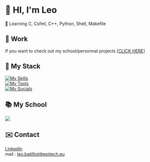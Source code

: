 # 👋 HI, I'm Leo
🌱 Learning C, Csfml, C++, Python, Shell, Makefile  
## :ledger: Work
If you want to check out my school/personnal projects [[CLICK HERE]](https://github.com/Leo-Batilliot/My_work)
## 🔧 My Stack
[![My Skills](https://skillicons.dev/icons?i=c,cpp,py)](https://skillicons.dev)  
[![My Tools](https://skillicons.dev/icons?i=godot,linux,visualstudio)](https://skillicons.dev)  
[![My Socials](https://skillicons.dev/icons?i=github,linkedin,discord)](https://skillicons.dev)
## :books: My School
<a href="https://www.epitech.eu/" align="center">
   <img src="https://upload.wikimedia.org/wikipedia/commons/thumb/2/2d/Epitech.png/120px-Epitech.png"/>
</a>  

## :envelope: Contact
[LinkedIn](https://www.linkedin.com/in/l%C3%A9o-batilliot-48847734a/)  
mail : leo.batilliot@epitech.eu
